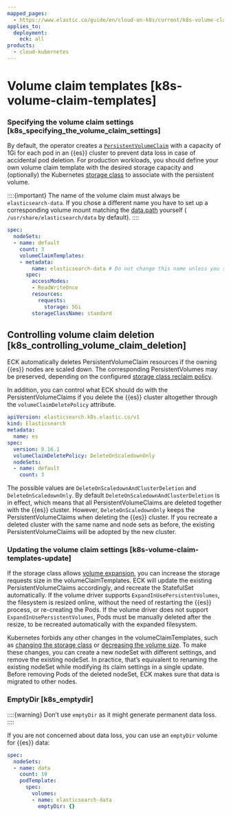 ```yaml
---
mapped_pages:
  - https://www.elastic.co/guide/en/cloud-on-k8s/current/k8s-volume-claim-templates.html
applies_to:
  deployment:
    eck: all
products:
  - cloud-kubernetes
---
```


# Volume claim templates [k8s-volume-claim-templates]


### Specifying the volume claim settings [k8s_specifying_the_volume_claim_settings]

By default, the operator creates a [`PersistentVolumeClaim`](https://kubernetes.io/docs/concepts/storage/persistent-volumes/) with a capacity of 1Gi for each pod in an {{es}} cluster to prevent data loss in case of accidental pod deletion. For production workloads, you should define your own volume claim template with the desired storage capacity and (optionally) the Kubernetes [storage class](https://kubernetes.io/docs/concepts/storage/storage-classes/) to associate with the persistent volume.

::::{important}
The name of the volume claim must always be `elasticsearch-data`. If you chose a different name you have to set up a corresponding volume mount matching the [data.path](/deploy-manage/deploy/self-managed/important-settings-configuration.md#path-settings) yourself ( `/usr/share/elasticsearch/data` by default).
::::


```yaml
spec:
  nodeSets:
  - name: default
    count: 3
    volumeClaimTemplates:
    - metadata:
        name: elasticsearch-data # Do not change this name unless you set up a volume mount for the data path.
      spec:
        accessModes:
        - ReadWriteOnce
        resources:
          requests:
            storage: 5Gi
        storageClassName: standard
```

## Controlling volume claim deletion [k8s_controlling_volume_claim_deletion]

ECK automatically deletes PersistentVolumeClaim resources if the owning {{es}} nodes are scaled down. The corresponding PersistentVolumes may be preserved, depending on the configured [storage class reclaim policy](https://kubernetes.io/docs/concepts/storage/storage-classes/#reclaim-policy).

In addition, you can control what ECK should do with the PersistentVolumeClaims if you delete the {{es}} cluster altogether through the `volumeClaimDeletePolicy` attribute.

```yaml
apiVersion: elasticsearch.k8s.elastic.co/v1
kind: Elasticsearch
metadata:
  name: es
spec:
  version: 8.16.1
  volumeClaimDeletePolicy: DeleteOnScaledownOnly
  nodeSets:
  - name: default
    count: 3
```

The possible values are `DeleteOnScaledownAndClusterDeletion` and `DeleteOnScaledownOnly`. By default `DeleteOnScaledownAndClusterDeletion` is in effect, which means that all PersistentVolumeClaims are deleted together with the {{es}} cluster. However, `DeleteOnScaledownOnly` keeps the PersistentVolumeClaims when deleting the {{es}} cluster. If you recreate a deleted cluster with the same name and node sets as before, the existing PersistentVolumeClaims will be adopted by the new cluster.


### Updating the volume claim settings [k8s-volume-claim-templates-update]

If the storage class allows [volume expansion](https://kubernetes.io/blog/2018/07/12/resizing-persistent-volumes-using-kubernetes/), you can increase the storage requests size in the volumeClaimTemplates. ECK will update the existing PersistentVolumeClaims accordingly, and recreate the StatefulSet automatically. If the volume driver supports `ExpandInUsePersistentVolumes`, the filesystem is resized online, without the need of restarting the {{es}} process, or re-creating the Pods. If the volume driver does not support `ExpandInUsePersistentVolumes`, Pods must be manually deleted after the resize, to be recreated automatically with the expanded filesystem.

Kubernetes forbids any other changes in the volumeClaimTemplates, such as [changing the storage class](https://kubernetes.io/docs/concepts/storage/storage-classes) or [decreasing the volume size](https://kubernetes.io/blog/2018/07/12/resizing-persistent-volumes-using-kubernetes/). To make these changes, you can create a new nodeSet with different settings, and remove the existing nodeSet. In practice, that’s equivalent to renaming the existing nodeSet while modifying its claim settings in a single update. Before removing Pods of the deleted nodeSet, ECK makes sure that data is migrated to other nodes.


### EmptyDir [k8s_emptydir]

::::{warning}
Don’t use `emptyDir` as it might generate permanent data loss.
::::


If you are not concerned about data loss, you can use an `emptyDir` volume for {{es}} data:

```yaml
spec:
  nodeSets:
  - name: data
    count: 10
    podTemplate:
      spec:
        volumes:
        - name: elasticsearch-data
          emptyDir: {}
```
